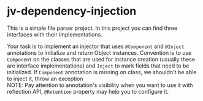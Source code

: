 # jv-dependency-injection

This is a simple file parser project.
In this project you can find three interfaces with their implementations.

Your task is to implement an injector that uses `@Component` and `@Inject` annotations to initialize and return 
Object instances. Convention is to use `Component` on the classes that are used for instance creation (usually these are interface implementations)
and `Inject` to mark fields that need to be initialized. If `Component` annotation is missing on class, we shouldn't be able to inject it, throw an exception <br>
NOTE: Pay attention to annotation's visibility when you want to use it with reflection API,
`@Retention` property may help you to configure it.

